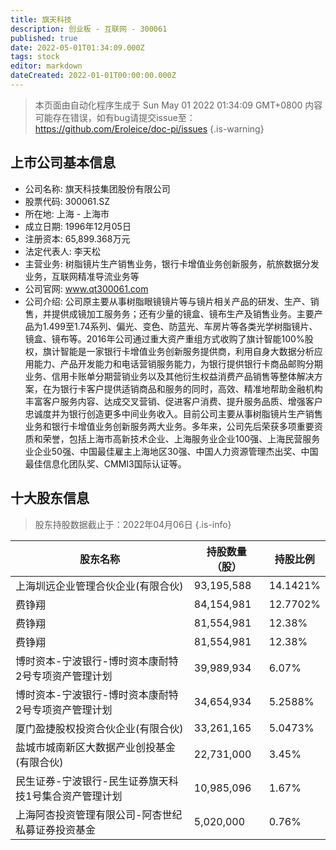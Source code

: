 ```yaml
---
title: 旗天科技
description: 创业板 - 互联网 - 300061
published: true
date: 2022-05-01T01:34:09.000Z
tags: stock
editor: markdown
dateCreated: 2022-01-01T00:00:00.000Z
---
```


> 本页面由自动化程序生成于 Sun May 01 2022 01:34:09 GMT+0800
> 内容可能存在错误，如有bug请提交issue至：https://github.com/Eroleice/doc-pi/issues
{.is-warning}

## 上市公司基本信息
- 公司名称: 旗天科技集团股份有限公司
- 股票代码: 300061.SZ
- 所在地: 上海 - 上海市
- 成立日期: 1996年12月05日
- 注册资本: 65,899.368万元
- 法定代表人: 李天松
- 主营业务: 树脂镜片生产销售业务，银行卡增值业务创新服务，航旅数据分发业务，互联网精准导流业务等
- 公司官网: www.qt300061.com
- 公司介绍: 公司原主要从事树脂眼镜镜片等与镜片相关产品的研发、生产、销售，并提供成镜加工服务务；还有少量的镜盒、镜布生产及销售业务。主要产品为1.499至1.74系列、偏光、变色、防蓝光、车房片等各类光学树脂镜片、镜盒、镜布等。2016年公司通过重大资产重组方式收购了旗计智能100%股权，旗计智能是一家银行卡增值业务创新服务提供商，利用自身大数据分析应用能力、产品开发能力和电话营销服务能力，为银行提供银行卡商品邮购分期业务、信用卡账单分期营销业务以及其他衍生权益消费产品销售等整体解决方案，在为银行卡客户提供适销商品和服务的同时，高效、精准地帮助金融机构丰富客户服务内容、达成交叉营销、促进客户消费、提升服务品质、增强客户忠诚度并为银行创造更多中间业务收入。目前公司主要从事树脂镜片生产销售业务和银行卡增值业务创新服务两大业务。多年来，公司先后荣获多项重要资质和荣誉，包括上海市高新技术企业、上海服务业企业100强、上海民营服务业企业50强、中国最佳雇主上海地区30强、中国人力资源管理杰出奖、中国最佳信息化团队奖、CMMI3国际认证等。


## 十大股东信息
> 股东持股数据截止于：2022年04月06日
{.is-info}

| 股东名称 | 持股数量（股） | 持股比例 |
| --- | --- | --- |
| 上海圳远企业管理合伙企业(有限合伙) | 93,195,588 | 14.1421% |
| 费铮翔 | 84,154,981 | 12.7702% |
| 费铮翔 | 81,554,981 | 12.38% |
| 费铮翔 | 81,554,981 | 12.38% |
| 博时资本-宁波银行-博时资本康耐特2号专项资产管理计划 | 39,989,934 | 6.07% |
| 博时资本-宁波银行-博时资本康耐特2号专项资产管理计划 | 34,654,934 | 5.2588% |
| 厦门盈捷股权投资合伙企业(有限合伙) | 33,261,165 | 5.0473% |
| 盐城市城南新区大数据产业创投基金(有限合伙) | 22,731,000 | 3.45% |
| 民生证券-宁波银行-民生证券旗天科技1号集合资产管理计划 | 10,985,096 | 1.67% |
| 上海阿杏投资管理有限公司-阿杏世纪私募证券投资基金 | 5,020,000 | 0.76% |




